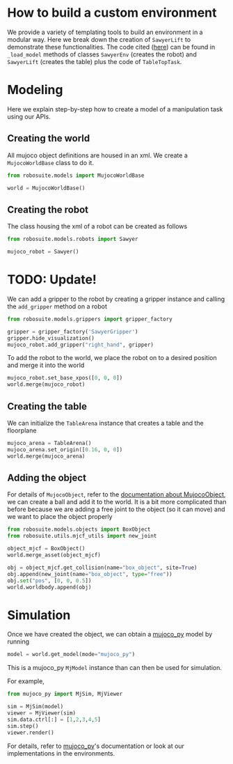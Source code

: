 # How to build a custom environment
We provide a variety of templating tools to build an environment in a modular way. Here we break down the creation of `SawyerLift` to demonstrate these functionalities. The code cited ([here](../robosuite/environments/sawyer_lift.py#L138)) can be found in `_load_model` methods of classes `SawyerEnv` (creates the robot) and `SawyerLift` (creates the table) plus the code of `TableTopTask`.

# Modeling
Here we explain step-by-step how to create a model of a manipulation task using our APIs.

## Creating the world
All mujoco object definitions are housed in an xml. We create a `MujocoWorldBase` class to do it.
```python
from robosuite.models import MujocoWorldBase

world = MujocoWorldBase()
```

## Creating the robot
The class housing the xml of a robot can be created as follows
```python
from robosuite.models.robots import Sawyer

mujoco_robot = Sawyer()
```

# TODO: Update!

We can add a gripper to the robot by creating a gripper instance and calling the `add_gripper` method on a robot
```python
from robosuite.models.grippers import gripper_factory

gripper = gripper_factory('SawyerGripper')
gripper.hide_visualization()
mujoco_robot.add_gripper("right_hand", gripper)
```

To add the robot to the world, we place the robot on to a desired position and merge it into the world
```python
mujoco_robot.set_base_xpos([0, 0, 0])
world.merge(mujoco_robot)
```

## Creating the table
We can initialize the `TableArena` instance that creates a table and the floorplane
```python
mujoco_arena = TableArena()
mujoco_arena.set_origin([0.16, 0, 0])
world.merge(mujoco_arena)
```

## Adding the object
For details of `MujocoObject`, refer to the [documentation about MujocoObject](objects.md), we can create a ball and add it to the world. It is a bit more complicated than before because we are adding a free joint to the object (so it can move) and we want to place the object properly
```python
from robosuite.models.objects import BoxObject
from robosuite.utils.mjcf_utils import new_joint

object_mjcf = BoxObject()
world.merge_asset(object_mjcf)

obj = object_mjcf.get_collision(name="box_object", site=True)
obj.append(new_joint(name="box_object", type="free"))
obj.set("pos", [0, 0, 0.5])
world.worldbody.append(obj)
```

# Simulation
Once we have created the object, we can obtain a [mujoco_py](https://github.com/openai/mujoco-py) model by running
```python
model = world.get_model(mode="mujoco_py")
```
This is a mujoco_py `MjModel` instance than can then be used for simulation.

For example, 
```python
from mujoco_py import MjSim, MjViewer

sim = MjSim(model)
viewer = MjViewer(sim)
sim.data.ctrl[:] = [1,2,3,4,5]
sim.step()
viewer.render()
```

For details, refer to [mujoco_py](https://github.com/openai/mujoco-py)'s documentation or look at our implementations in the environments.

